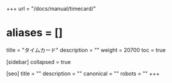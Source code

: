 +++
url = "/docs/manual/timecard/"
# aliases = []
title = "タイムカード"
description = ""
weight = 20700
toc = true

[sidebar]
collapsed = true

[seo]
title = ""
description = ""
canonical = ""
robots = ""
+++
